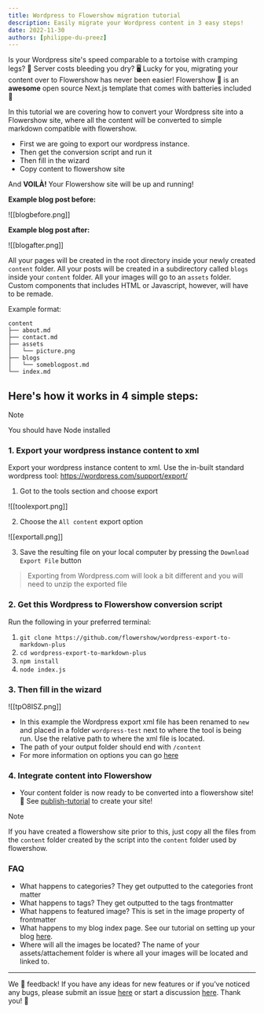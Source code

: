 ```yaml
---
title: Wordpress to Flowershow migration tutorial
description: Easily migrate your Wordpress content in 3 easy steps!
date: 2022-11-30
authors: [philippe-du-preez]
---
```


Is your Wordpress site's speed comparable to a tortoise with cramping legs? 🐢 Server costs bleeding you dry? 🖥️ Lucky for you, migrating your content over to Flowershow has never been easier! Flowershow 🌷 is an **awesome** open source Next.js template that comes with batteries included 🔋

In this tutorial we are covering how to convert your Wordpress site into a Flowershow site, where all the content will be converted to simple markdown compatible with flowershow.

- First we are going to export our wordpress instance.
- Then get the conversion script and run it
- Then fill in the wizard
- Copy content to flowershow site

And **VOILÀ!** Your Flowershow site will be up and running!

**Example blog post before:**

![[blogbefore.png]]

**Example blog post after:**

![[blogafter.png]]

All your pages will be created in the root directory inside your newly created `content` folder. All your posts will be created in a subdirectory called `blogs` inside your `content` folder. All your images will go to an `assets` folder. Custom components that includes HTML or Javascript, however, will have to be remade.

Example format:

```
content
├── about.md
├── contact.md
├── assets
│   └── picture.png
├── blogs
│   └── someblogpost.md
└── index.md
```

## Here's how it works in 4 simple steps:

> [!note]
> You should have Node installed

### 1. Export your wordpress instance content to xml

Export your wordpress instance content to xml. Use the in-built standard wordpress tool: https://wordpress.com/support/export/

1. Got to the tools section and choose export

![[toolexport.png]]

2. Choose the `All content` export option

![[exportall.png]]

3. Save the resulting file on your local computer by pressing the `Download Export File` button

> Exporting from Wordpress.com will look a bit different and you will need to unzip the exported file

### 2. Get this Wordpress to Flowershow conversion script

Run the following in your preferred terminal:

1. `git clone https://github.com/flowershow/wordpress-export-to-markdown-plus`
2. `cd wordpress-export-to-markdown-plus`
3. `npm install`
4. `node index.js`

### 3. Then fill in the wizard

![[tpO8ISZ.png]]

- In this example the Wordpress export xml file has been renamed to `new` and placed in a folder `wordpress-test` next to where the tool is being run. Use the relative path to where the xml file is located.
- The path of your output folder should end with `/content`
- For more information on options you can go [here](https://github.com/flowershow/wordpress-to-markdown/blob/master/README.md)

### 4. Integrate content into Flowershow

- Your content folder is now ready to be converted into a flowershow site! 🚀 See [publish-tutorial](https://flowershow.app/docs/publish-tutorial) to create your site!

> [!note]
> If you have created a flowershow site prior to this, just copy all the files from the `content` folder created by the script into the `content` folder used by flowershow.

### FAQ

- What happens to categories?
  They get outputted to the categories front matter
- What happens to tags?
  They get outputted to the tags frontmatter
- What happens to featured image?
  This is set in the image property of frontmatter
- What happens to my blog index page.
  See our tutorial on setting up your blog [here](https://flowershow.app/docs/blog-tutorial).
- Where will all the images be located?
  The name of your assets/attachement folder is where all your images will be located and linked to.

---

We 💙 feedback! If you have any ideas for new features or if you’ve noticed any bugs, please submit an issue [here](https://github.com/flowershow/flowershow/issues) or start a discussion [here](https://github.com/flowershow/flowershow/discussions). Thank you! 🌷